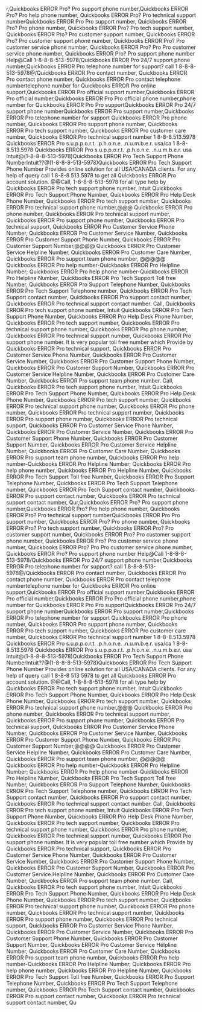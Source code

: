 r,Quickbooks ERROR Pro? Pro support phone number,Quickbooks ERROR Pro? Pro help phone number, Quickbooks ERROR Pro? Pro technical support numberQuickbooks ERROR Pro Pro support number, Quickbooks ERROR Pro? Pro phone number, Quickbooks ERROR Pro? Pro tech support number, Quickbooks ERROR Pro? Pro customer support number, Quickbooks ERROR Pro? Pro customer support phone number, Quickbooks ERROR Pro? Pro customer service phone number, Quickbooks ERROR Pro? Pro Pro customer service phone number, Quickbooks ERROR Pro? Pro support phone number Help@Call 1-8-8-8-513-5978/Quickbooks ERROR Pro 24/7 support phone number,Quickbooks ERROR Pro telephone number for support? call 1 8-8-8-513-5978@/Quickbooks ERROR Pro contact number, Quickbooks ERROR Pro contact phone number, Quickbooks ERROR Pro contact telephone numbertelephone number for Quickbooks ERROR Pro online support,Quickbooks ERROR Pro official support number,Quickbooks ERROR Pro official number,Quickbooks ERROR Pro Pro official phone number,phone number for Quickbooks ERROR Pro Pro supportQuickbooks ERROR Pro 24/7 support phone numberQuickbooks ERROR Pro support number,Quickbooks ERROR Pro telephone number for support Quickbooks ERROR Pro phone number, Quickbooks ERROR Pro support phone number, Quickbooks ERROR Pro tech support number, Quickbooks ERROR Pro customer care number, Quickbooks ERROR Pro technical support number 1 8-8-8.513.5978 Quickbooks ERROR Pro s.u.p.p.o.r.t. .p.h.o.n.e. .n.u.m.b.e.r. usa/ca 1 8-8-8.513.5978 Quickbooks ERROR Pro s.u.p.p.o.r.t. .p.h.o.n.e. .n.u.m.b.e.r. usa Intuit@(1-8-8-8-513-5978)Quickbooks ERROR Pro Tech Support Phone NumberIntuit??@(1-8-8-8-513-5978)Quickbooks ERROR Pro Tech Support Phone Number Provides online solution for all USA/CANADA clients. For any help of query call 1 8-8-8 513 5978 to get all Quickbooks ERROR Pro account solution. @@Call, 1-8-8-8-513-5978 for all type help by Quickbooks ERROR Pro tech support phone number, Intuit Quickbooks ERROR Pro Tech Support Phone Number, Quickbooks ERROR Pro Help Desk Phone Number, Quickbooks ERROR Pro tech support number, Quickbooks ERROR Pro technical support phone number,@@@ Quickbooks ERROR Pro phone number, Quickbooks ERROR Pro technical support number, Quickbooks ERROR Pro support phone number, Quickbooks ERROR Pro technical support, Quickbooks ERROR Pro Customer Service Phone Number, Quickbooks ERROR Pro Customer Service Number, Quickbooks ERROR Pro Customer Support Phone Number, Quickbooks ERROR Pro Customer Support Number,@@@@ Quickbooks ERROR Pro Customer Service Helpline Number, Quickbooks ERROR Pro Customer Care Number, Quickbooks ERROR Pro support team phone number, @@@@@ Quickbooks ERROR Pro help number-Quickbooks ERROR Pro Helpline Number; Quickbooks ERROR Pro help phone number-Quickbooks ERROR Pro Helpline Number, Quickbooks ERROR Pro Tech Support Toll free Number, Quickbooks ERROR Pro Support Telephone Number, Quickbooks ERROR Pro Tech Support Telephone number, Quickbooks ERROR Pro Tech Support contact number, Quickbooks ERROR Pro support contact number, Quickbooks ERROR Pro technical support contact number. Call, Quickbooks ERROR Pro tech support phone number, Intuit Quickbooks ERROR Pro Tech Support Phone Number, Quickbooks ERROR Pro Help Desk Phone Number, Quickbooks ERROR Pro tech support number, Quickbooks ERROR Pro technical support phone number, Quickbooks ERROR Pro phone number, Quickbooks ERROR Pro technical support number, Quickbooks ERROR Pro support phone number. It is very popular toll free number which Provide by Quickbooks ERROR Pro technical support, Quickbooks ERROR Pro Customer Service Phone Number, Quickbooks ERROR Pro Customer Service Number, Quickbooks ERROR Pro Customer Support Phone Number, Quickbooks ERROR Pro Customer Support Number, Quickbooks ERROR Pro Customer Service Helpline Number, Quickbooks ERROR Pro Customer Care Number, Quickbooks ERROR Pro support team phone number. Call, Quickbooks ERROR Pro tech support phone number, Intuit Quickbooks ERROR Pro Tech Support Phone Number, Quickbooks ERROR Pro Help Desk Phone Number, Quickbooks ERROR Pro tech support number, Quickbooks ERROR Pro technical support phone number, Quickbooks ERROR Pro phone number, Quickbooks ERROR Pro technical support number, Quickbooks ERROR Pro support phone number, Quickbooks ERROR Pro technical support, Quickbooks ERROR Pro Customer Service Phone Number, Quickbooks ERROR Pro Customer Service Number, Quickbooks ERROR Pro Customer Support Phone Number, Quickbooks ERROR Pro Customer Support Number, Quickbooks ERROR Pro Customer Service Helpline Number, Quickbooks ERROR Pro Customer Care Number, Quickbooks ERROR Pro support team phone number, Quickbooks ERROR Pro help number-Quickbooks ERROR Pro Helpline Number; Quickbooks ERROR Pro help phone number, Quickbooks ERROR Pro Helpline Number, Quickbooks ERROR Pro Tech Support Toll free Number, Quickbooks ERROR Pro Support Telephone Number, Quickbooks ERROR Pro Tech Support Telephone number, Quickbooks ERROR Pro Tech Support contact number, Quickbooks ERROR Pro support contact number, Quickbooks ERROR Pro technical support contact number, Qur,Quickbooks ERROR Pro? Pro support phone number,Quickbooks ERROR Pro? Pro help phone number, Quickbooks ERROR Pro? Pro technical support numberQuickbooks ERROR Pro Pro support number, Quickbooks ERROR Pro? Pro phone number, Quickbooks ERROR Pro? Pro tech support number, Quickbooks ERROR Pro? Pro customer support number, Quickbooks ERROR Pro? Pro customer support phone number, Quickbooks ERROR Pro? Pro customer service phone number, Quickbooks ERROR Pro? Pro Pro customer service phone number, Quickbooks ERROR Pro? Pro support phone number Help@Call 1-8-8-8-513-5978/Quickbooks ERROR Pro 24/7 support phone number,Quickbooks ERROR Pro telephone number for support? call 1 8-8-8-513-5978@/Quickbooks ERROR Pro contact number, Quickbooks ERROR Pro contact phone number, Quickbooks ERROR Pro contact telephone numbertelephone number for Quickbooks ERROR Pro online support,Quickbooks ERROR Pro official support number,Quickbooks ERROR Pro official number,Quickbooks ERROR Pro Pro official phone number,phone number for Quickbooks ERROR Pro Pro supportQuickbooks ERROR Pro 24/7 support phone numberQuickbooks ERROR Pro support number,Quickbooks ERROR Pro telephone number for support Quickbooks ERROR Pro phone number, Quickbooks ERROR Pro support phone number, Quickbooks ERROR Pro tech support number, Quickbooks ERROR Pro customer care number, Quickbooks ERROR Pro technical support number 1 8-8-8.513.5978 Quickbooks ERROR Pro s.u.p.p.o.r.t. .p.h.o.n.e. .n.u.m.b.e.r. usa/ca 1 8-8-8.513.5978 Quickbooks ERROR Pro s.u.p.p.o.r.t. .p.h.o.n.e. .n.u.m.b.e.r. usa Intuit@(1-8-8-8-513-5978)Quickbooks ERROR Pro Tech Support Phone NumberIntuit??@(1-8-8-8-513-5978)Quickbooks ERROR Pro Tech Support Phone Number Provides online solution for all USA/CANADA clients. For any help of query call 1 8-8-8 513 5978 to get all Quickbooks ERROR Pro account solution. @@Call, 1-8-8-8-513-5978 for all type help by Quickbooks ERROR Pro tech support phone number, Intuit Quickbooks ERROR Pro Tech Support Phone Number, Quickbooks ERROR Pro Help Desk Phone Number, Quickbooks ERROR Pro tech support number, Quickbooks ERROR Pro technical support phone number,@@@ Quickbooks ERROR Pro phone number, Quickbooks ERROR Pro technical support number, Quickbooks ERROR Pro support phone number, Quickbooks ERROR Pro technical support, Quickbooks ERROR Pro Customer Service Phone Number, Quickbooks ERROR Pro Customer Service Number, Quickbooks ERROR Pro Customer Support Phone Number, Quickbooks ERROR Pro Customer Support Number,@@@@ Quickbooks ERROR Pro Customer Service Helpline Number, Quickbooks ERROR Pro Customer Care Number, Quickbooks ERROR Pro support team phone number, @@@@@ Quickbooks ERROR Pro help number-Quickbooks ERROR Pro Helpline Number; Quickbooks ERROR Pro help phone number-Quickbooks ERROR Pro Helpline Number, Quickbooks ERROR Pro Tech Support Toll free Number, Quickbooks ERROR Pro Support Telephone Number, Quickbooks ERROR Pro Tech Support Telephone number, Quickbooks ERROR Pro Tech Support contact number, Quickbooks ERROR Pro support contact number, Quickbooks ERROR Pro technical support contact number. Call, Quickbooks ERROR Pro tech support phone number, Intuit Quickbooks ERROR Pro Tech Support Phone Number, Quickbooks ERROR Pro Help Desk Phone Number, Quickbooks ERROR Pro tech support number, Quickbooks ERROR Pro technical support phone number, Quickbooks ERROR Pro phone number, Quickbooks ERROR Pro technical support number, Quickbooks ERROR Pro support phone number. It is very popular toll free number which Provide by Quickbooks ERROR Pro technical support, Quickbooks ERROR Pro Customer Service Phone Number, Quickbooks ERROR Pro Customer Service Number, Quickbooks ERROR Pro Customer Support Phone Number, Quickbooks ERROR Pro Customer Support Number, Quickbooks ERROR Pro Customer Service Helpline Number, Quickbooks ERROR Pro Customer Care Number, Quickbooks ERROR Pro support team phone number. Call, Quickbooks ERROR Pro tech support phone number, Intuit Quickbooks ERROR Pro Tech Support Phone Number, Quickbooks ERROR Pro Help Desk Phone Number, Quickbooks ERROR Pro tech support number, Quickbooks ERROR Pro technical support phone number, Quickbooks ERROR Pro phone number, Quickbooks ERROR Pro technical support number, Quickbooks ERROR Pro support phone number, Quickbooks ERROR Pro technical support, Quickbooks ERROR Pro Customer Service Phone Number, Quickbooks ERROR Pro Customer Service Number, Quickbooks ERROR Pro Customer Support Phone Number, Quickbooks ERROR Pro Customer Support Number, Quickbooks ERROR Pro Customer Service Helpline Number, Quickbooks ERROR Pro Customer Care Number, Quickbooks ERROR Pro support team phone number, Quickbooks ERROR Pro help number-Quickbooks ERROR Pro Helpline Number; Quickbooks ERROR Pro help phone number, Quickbooks ERROR Pro Helpline Number, Quickbooks ERROR Pro Tech Support Toll free Number, Quickbooks ERROR Pro Support Telephone Number, Quickbooks ERROR Pro Tech Support Telephone number, Quickbooks ERROR Pro Tech Support contact number, Quickbooks ERROR Pro support contact number, Quickbooks ERROR Pro technical support contact number, Qu